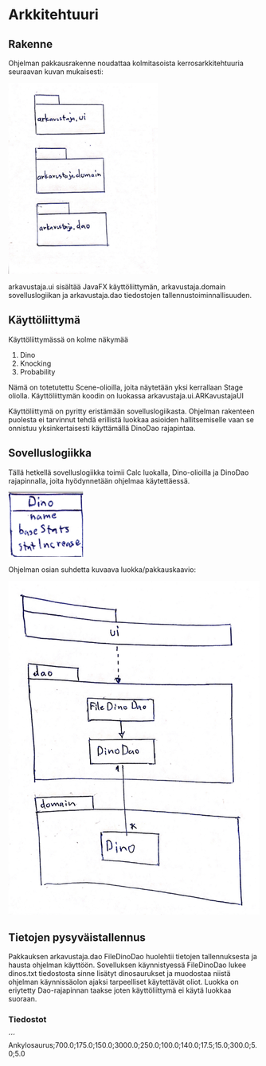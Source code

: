 # Arkkitehtuuri

## Rakenne

Ohjelman pakkausrakenne noudattaa kolmitasoista kerrosarkkitehtuuria seuraavan kuvan mukaisesti:

<img src="https://raw.githubusercontent.com/Fimen/ot-harjoitustyo/master/dokumentaatio/image1.jpeg" width="300">

arkavustaja.ui sisältää JavaFX käyttöliittymän, arkavustaja.domain sovelluslogiikan ja arkavustaja.dao tiedostojen tallennustoiminnallisuuden.

## Käyttöliittymä

Käyttöliittymässä on kolme näkymää
  1. Dino
  2. Knocking
  3. Probability

Nämä on totetutettu Scene-olioilla, joita näytetään yksi kerrallaan Stage oliolla. Käyttöliittymän koodin on luokassa arkavustaja.ui.ARKavustajaUI

Käyttöliittymä on pyritty eristämään sovelluslogiikasta. Ohjelman rakenteen puolesta ei tarvinnut tehdä erillistä luokkaa asioiden hallitsemiselle vaan se onnistuu yksinkertaisesti käyttämällä DinoDao rajapintaa.

## Sovelluslogiikka

Tällä hetkellä sovelluslogiikka toimii Calc luokalla, Dino-olioilla ja DinoDao rajapinnalla, joita hyödynnetään ohjelmaa käytettäessä. 

<img src="https://raw.githubusercontent.com/Fimen/ot-harjoitustyo/master/dokumentaatio/image0.jpeg" width="150">

Ohjelman osian suhdetta kuvaava luokka/pakkauskaavio:

<img src="https://raw.githubusercontent.com/Fimen/ot-harjoitustyo/master/dokumentaatio/image2.jpeg" width="750">

## Tietojen pysyväistallennus

Pakkauksen arkavustaja.dao FileDinoDao huolehtii tietojen tallennuksesta ja hausta ohjelman käyttöön. Sovelluksen käynnistyessä FileDinoDao lukee dinos.txt tiedostosta sinne lisätyt dinosaurukset ja muodostaa niistä ohjelman käynnissäolon ajaksi tarpeelliset käytettävät oliot. Luokka on eriytetty Dao-rajapinnan taakse joten käyttöliittymä ei käytä luokkaa suoraan.

### Tiedostot

´´´
Ankylosaurus;700.0;175.0;150.0;3000.0;250.0;100.0;140.0;17.5;15.0;300.0;5.0;5.0
```

